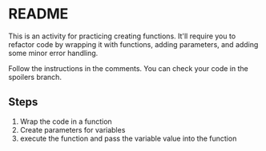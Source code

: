 # README

This is an activity for practicing creating functions. It'll require you to refactor code by wrapping it with functions, adding parameters, and adding some minor error handling.

Follow the instructions in the comments. You can check your code in the spoilers branch.

## Steps

1. Wrap the code in a function
2. Create parameters for variables
3. execute the function and pass the variable value into the function
